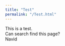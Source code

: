 ```yaml
---
title: "Test"
permalink: "/Test.html"
---
```


This is a test.  
Can search find this page?  
Navid  
